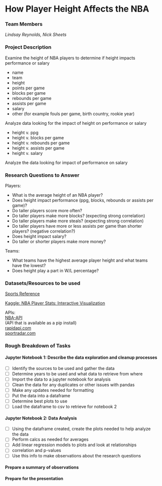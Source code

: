
# How Player Height Affects the NBA
### Team Members
*Lindsay Reynolds, Nick Sheets*
### Project Description
Examine the height of NBA players to determine if height impacts performance or salary  
* name
* team
* height
* points per game
* blocks per game
* rebounds per game
* assists per game
* salary
* other (for example fouls per game, birth country, rookie year)  

Analyze data looking for the impact of height on performance or salary
* height v. ppg
* height v. blocks per game
* height v. rebounds per game
* height v. assists per game
* height v. salary  

Analyze the data looking for impact of performance on salary

### Research Questions to Answer

Players:  
* What is the average height of an NBA player?
* Does height impact performance (ppg, blocks, rebounds or assists per game)?  
* Do taller players score more often?
* Do taller players make more blocks? (expecting strong correlation)
* Do taller players make more steals? (expecting strong correlation)
* Do taller players have more or less assists per game than shorter players? (negative correlation?)  
* Does height impact salary? 
* Do taller or shorter players make more money?  

Teams:
* What teams have the highest average player height and what teams have the lowest?
* Does height play a part in W/L percentage?
 
### Datasets/Resources to be used

[Sports Reference](https://www.basketball-reference.com/contracts/players.html) 

[Kaggle: NBA Player Stats: Interactive Visualization](https://www.kaggle.com/atavangar/nba-player-stats-interactive-visualization/data)

APIs:  
[NBA-API](https://pypi.org/project/nba-api/)  
(API that is available as a pip install)  
[rapidapi.com](https://rapidapi.com/blog/nba-basketball-stats-api/#:~:text=Updated%3A%20The%20API%2DNBA%20is,TheRundown)  
[sportradar.com](https://developer.sportradar.com/docs/read/Home)

 
### Rough Breakdown of Tasks  
#### Jupyter Notebook 1: Describe the data exploration and cleanup processes
- [ ] Identify the sources to be used and gather the data
- [ ] Determine years to be used and what data to retrieve from where
- [ ] Import the data to a jupyter notebook for analysis
- [ ] Clean the data for any duplicates or other issues with pandas
- [ ] Make any updates needed for formatting
- [ ] Put the data into a dataframe
- [ ] Determine best plots to use
- [ ] Load the dataframe to csv to retrieve for notebook 2

#### Jupyter Notebook 2: Data Analysis
- [ ] Using the dataframe created, create the plots needed to help analyze the data
- [ ] Perform calcs as needed for averages
- [ ] Add linear regression models to plots and look at relationships
- [ ] correlation and p-values
- [ ] Use this info to make observations about the research questions 
 
#### Prepare a summary of observations
#### Prepare for the presentation

